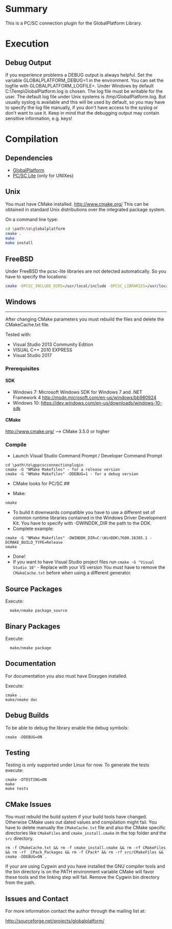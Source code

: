 # Summary

This is a PC/SC connection plugin for the GlobalPlatform Library.

# Execution

## Debug Output

If you experience problems a DEBUG output is always helpful.
Set the variable GLOBALPLATFORM_DEBUG=1 in the environment. You can set
the logfile with GLOBALPLATFORM_LOGFILE=<file>. Under Windows by
default C:\Temp\GlobalPlatform.log is chosen. The log file must be
writable for the user. The default log file under Unix systems is
/tmp/GlobalPlatform.log. But usually syslog is available and this will
be used by default, so you may have to specify the log file manually,
if you don't have access to the syslog or don't want to use it.
Keep in mind that the debugging output may contain sensitive information,
e.g. keys!

# Compilation

## Dependencies

  * [GlobalPlatform](http://sourceforge.net/projects/globalplatform/)
  * [PC/SC Lite](https://pcsclite.apdu.fr) (only for UNIXes)

## Unix

You must have CMake installed. http://www.cmake.org/
This can be obtained in standard Unix distributions over the integrated package system.

On a command line type:

```bash
cd \path\to\globalplatform
cmake .
make
make install
```

## FreeBSD

Under FreeBSD the pcsc-lite libraries are not detected automatically. So you have to specify the locations:

```bash
cmake -DPCSC_INCLUDE_DIRS=/usr/local/include -DPCSC_LIBRARIES=/usr/local/lib/libpcsclite.so
```

## Windows
-------------------------

After changing CMake parameters you must rebuild the files and delete the CMakeCache.txt file.

Tested with:

* Visual Studio 2013 Community Edition
* VISUAL C++ 2010 EXPRESS
* Visual Studio 2017

### Prerequisites

#### SDK

* Windows 7: Microsoft Windows SDK for Windows 7 and .NET Framework 4
http://msdn.microsoft.com/en-us/windows/bb980924
* Windows 10:
https://dev.windows.com/en-us/downloads/windows-10-sdk

#### CMake
http://www.cmake.org/
--> CMake 3.5.0 or higher

### Compile

* Launch Visual Studio Command Prompt / Developer Command Prompt

```
cd \path\to\gppcscconnectionplugin
cmake -G "NMake Makefiles" - for a release version
cmake -G "NMake Makefiles" -DDEBUG=1 - for a debug version  
```

* CMake looks for PC/SC ##

* Make:

```
nmake
```

* To build it downwards compatible you have to use a different set of common
    runtime libraries contained in the Windows Driver Development Kit. You have
    to specify with -DWINDDK_DIR the path to the DDK.  
* Complete example:

```
cmake -G "NMake Makefiles" -DWINDDK_DIR=C:\WinDDK\7600.16385.1 -DCMAKE_BUILD_TYPE=Release
nmake     
```  
* Done!   
* If you want to have Visual Studio project files run
  `cmake -G "Visual Studio 10"` - Replace with your VS version
  You must have to remove the `CMakeCache.txt` before when using a different generator.

## Source Packages

Execute:

      make/nmake package_source

  ## Binary Packages

Execute:

      make/nmake package

## Documentation

  For documentation you also must have Doxygen installed.

Execute:

  ```
  cmake .
  make/nmake doc
  ```

## Debug Builds

To be able to debug the library enable the debug symbols:

```
cmake -DDEBUG=ON

```

## Testing

Testing is only supported under Linux for now. To generate the tests execute:

```
cmake -DTESTING=ON
make
make tests
```

## CMake Issues

You must rebuild the build system if your build tools have changed. Otherwise
CMake uses out dated values and compilation might fail. You have to delete manually
the `CMakeCache.txt` file and also the CMake specific directories like `CMakeFiles` and
`cmake_install.cmake` in the top folder and the `src` directory.

```
rm -f CMakeCache.txt && rm -f cmake_install.cmake && rm -rf CMakeFiles && rm -rf _CPack_Packages && rm -f CPack* && rm -rf src/CMakeFiles && cmake -DDEBUG=ON .
```

If your are using Cygwin and you have installed the GNU compiler tools and the
bin directory is on the PATH environment variable CMake will favor these tools
and the linking step will fail. Remove the Cygwin bin directory from the path.  

## Issues and Contact

For more information contact the author through the mailing list at:

http://sourceforge.net/projects/globalplatform/
